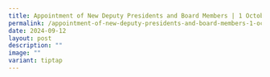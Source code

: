 ```yaml
---
title: Appointment of New Deputy Presidents and Board Members | 1 October 2024
permalink: /appointment-of-new-deputy-presidents-and-board-members-1-october-2024/
date: 2024-09-12
layout: post
description: ""
image: ""
variant: tiptap
---
```

